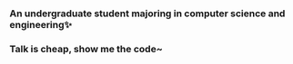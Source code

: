 ### An undergraduate student majoring in computer science and engineering✨
### Talk is cheap, show me the code~
